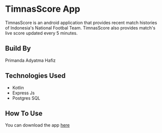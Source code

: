# TimnasScore App
TimnasScore is an android application that provides recent match histories of Indonesia's National Footbal Team. TimnasScore also provides match's live score updated every 5 minutes.

## Build By
Primanda Adyatma Hafiz

## Technologies Used
- Kotlin
- Express Js
- Postgres SQL

## How To Use
You can download the app <a href="https://github.com/primahafiz/timnas-score-app/raw/main/TimnasScore.apk">here</a>
